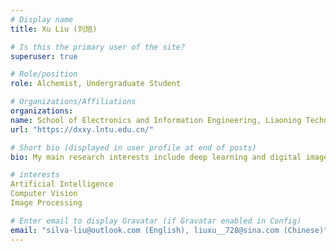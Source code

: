 ```yaml
---
# Display name
title: Xu Liu (刘旭)

# Is this the primary user of the site?
superuser: true

# Role/position
role: Alchemist, Undergraduate Student

# Organizations/Affiliations
organizations:
name: School of Electronics and Information Engineering, Liaoning Technical University (LNTU), Huludao 125105, China
url: "https://dxxy.lntu.edu.cn/"

# Short bio (displayed in user profile at end of posts)
bio: My main research interests include deep learning and digital image processing.

# interests
Artificial Intelligence
Computer Vision
Image Processing

# Enter email to display Gravatar (if Gravatar enabled in Config)
email: "silva-liu@outlook.com (English), liuxu__728@sina.com (Chinese)"
---
```

